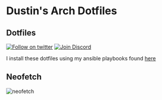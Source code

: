 # Dustin's Arch Dotfiles

## Dotfiles

[![Follow on twitter](https://img.shields.io/twitter/follow/dustinrouillard.svg?label=Follow)](https://twitter.com/dustinrouillard)
[![Join Discord](https://discordapp.com/api/guilds/115570032188194822/embed.png)](https://discord.gg/JbHy7c2)

I install these dotfiles using my ansible playbooks found [here](https://github.com/dustinrouillard/playbooks/tree/arch)

## Neofetch

![neofetch](https://dustin.pics/610738e95dfeb8b0.png)